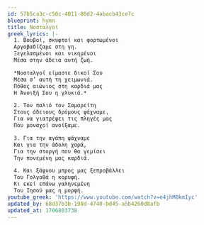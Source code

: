 ```yaml
---
id: 57b5ca3c-c50c-4011-80d2-4abacb43ce7c
blueprint: hymn
title: Νοσταλγοί
greek_lyrics: |-
  1. Βουβοί, σκυφτοί και φορτωμένοι
  Αργοβαδίζαμε στη γη.
  Ξεγελασμένοι και νικημένοι
  Μέσα στην άδεια αυτή ζωή.

  *Νοσταλγοί είμαστε δικοί Σου
  Μέσα σ’ αυτή τη χειμωνιά. 
  Πόθος αιώνιος στη καρδιά μας
  Η Άνοιξή Σου η γλυκιά.*

  2. Τον παλιό τον Σαμαρείτη
  Στους άδειους δρόμους ψάχναμε, 
  Για να γιατρέψει τις πληγές μας
  Που μοναχοί ανοίξαμε.

  3. Για την αγάπη ψάχναμε
  Και για την άδολη χαρά,
  Για την στοργή που θα γεμίσει 
  Την πονεμένη μας καρδιά.

  4. Και ξάφνου μπρος μας ξεπροβάλλει 
  Του Γολγοθά η κορυφή.
  Κι εκεί επάνω γαληνεμένη
  Του Ιησού μας η μορφή.
youtube_greek: 'https://www.youtube.com/watch?v=e4jhM8kmIyc'
updated_by: 68d37b3b-198d-4740-bd45-a5b4260d8afb
updated_at: 1706803738
---
```

